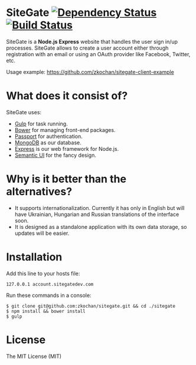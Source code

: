 SiteGate [![Dependency Status](https://david-dm.org/zkochan/sitegate/status.svg?style=flat)](https://david-dm.org/zkochan/sitegate) [![Build Status](http://img.shields.io/travis/zkochan/sitegate.svg?style=flat)](https://travis-ci.org/zkochan/sitegate)
========

SiteGate is a **Node.js Express** website that handles the user sign in/up processes. SiteGate allows to create a user account either through registration with an email or using an OAuth provider like Facebook, Twitter, etc.

Usage example: https://github.com/zkochan/sitegate-client-example

What does it consist of?
========

SiteGate uses:

* [Gulp](http://gulpjs.com/) for task running.
* [Bower](http://bower.io/) for managing front-end packages.
* [Passport](http://passportjs.org/) for authentication.
* [MongoDB](http://www.mongodb.org/downloads) as our database.
* [Express](http://expressjs.com/) is our web framework for Node.js.
* [Semantic UI](http://semantic-ui.com/) for the fancy design.
 
Why is it better than the alternatives?
========
* It supports internationalization. Currently it has only in English but will have Ukrainian, Hungarian and Russian translations of the interface soon.
* It is designed as a standalone application with its own data storage, so updates will be easier.

Installation
========
Add this line to your hosts file:
```
127.0.0.1 account.sitegatedev.com
```
Run these commands in a console:
````
$ git clone git@github.com:zkochan/sitegate.git && cd ./sitegate
$ npm install && bower install
$ gulp
````

License
========

The MIT License (MIT)
